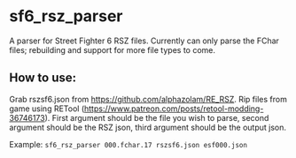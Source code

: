 # sf6_rsz_parser
A parser for Street Fighter 6 RSZ files. Currently can only parse the FChar files; rebuilding and support for more file types to come.

## How to use:

Grab rszsf6.json from https://github.com/alphazolam/RE_RSZ. Rip files from game using RETool (https://www.patreon.com/posts/retool-modding-36746173). First argument should be the file you wish to parse, second argument should be the RSZ json, third argument should be the output json.

Example: ```sf6_rsz_parser 000.fchar.17 rszsf6.json esf000.json```
